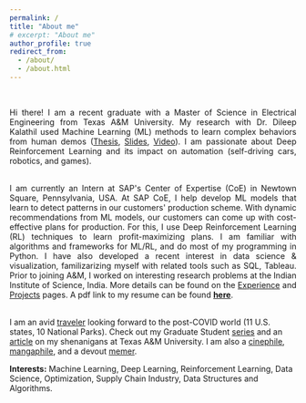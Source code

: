 ```yaml
---
permalink: /
title: "About me"
# excerpt: "About me"
author_profile: true
redirect_from: 
  - /about/
  - /about.html
---
```


<br>
<div style="text-align: justify">

<!-- Hi there! I am a Graduate student in the Department of Electrical & Computer Engineering at Texas A&M University, College Station. I am passionate about Deep Reinforcement Learning (Deep-RL) and its steadily growing area of applications to self-driving cars, robotics, and games. I have also developed recent interest in data analysis & visualization, on using tools like Tableau and Tidyverse. I am graduating this Fall with a Master of Science in Electrical Engineering, and am open to opportunities as a Software Engineer and Machine Learning Engineer. <br><br> -->

<!-- Since last summer, I have worked with -->
<!-- [Dileep Kalathil](http://people.tamu.edu/~dileep.kalathil/). -->
<!-- <a href="http://people.tamu.edu/~dileep.kalathil/">Dr. Dileep Kalathil</a> on projects that aim to learn behaviors of simulated real-world systems such as autonomous vehicles and video games. For my Thesis, I used sample-efficient imitation learning methods to learn behaviors of two sparsely-rewarded systems, using human demonstrations of the tasks involved. Prior to joining A&M, I was a project assistant for two years at the Indian Institute of Science, India. More details can be found on the <a href="http://prabhasak.github.io/experience">Experience</a> and <a href="http://prabhasak.github.io/projects">Projects</a> pages. A pdf link to my resume can be found <a href="https://prabhasak.github.io/files/Resume_Prabhasa_Kalkur.pdf">here</a>. <br><br> -->

<!-- Here, I worked with Dr. Chandra Murthy on addressing the uncertainty in indoor device self-localization, and with Dr. Navin Kashyap on the problem of routing robots for simultaneous pickup & delivery of items. <br><br> -->

Hi there! I am a recent graduate with a Master of Science in Electrical Engineering from Texas A&M University. My research with Dr. Dileep Kalathil used Machine Learning (ML) methods to learn complex behaviors from human demos (<a href="https://prabhasak.github.io/files/E3-Masters_Thesis_Prabhasa_Kalkur.pdf">Thesis</a>, <a href="https://prabhasak.github.io/files/E3-Masters_Thesis_Prabhasa_Kalkur_Slides.pdf">Slides</a>, <a href="https://vimeo.com/472405835">Video</a>). I am passionate about Deep Reinforcement Learning and its impact on automation (self-driving cars, robotics, and games). <br><br>

I am currently an Intern at SAP's Center of Expertise (CoE) in Newtown Square, Pennsylvania, USA. At SAP CoE, I help develop ML models that learn to detect patterns in our customers' production scheme. With dynamic recommendations from ML models, our customers can come up with cost-effective plans for production. For this, I use Deep Reinforcement Learning (RL) techniques to learn profit-maximizing plans. I am familiar with algorithms and frameworks for ML/RL, and do most of my programming in Python. I have also developed a recent interest in data science & visualization, familizarizing myself with related tools such as SQL, Tableau. Prior to joining A&M, I worked on interesting research problems at the Indian Institute of Science, India. More details can be found on the <a href="http://prabhasak.github.io/experience">Experience</a> and <a href="http://prabhasak.github.io/projects">Projects</a> pages. A pdf link to my resume can be found <a href="https://prabhasak.github.io/files/Resume_Prabhasa_Kalkur.pdf"><b>here</b></a>. <br><br>

</div>

I am an avid [traveler](https://maps.app.goo.gl/ipaCcLzR6YeV8AjHA) looking forward to the post-COVID world (11 U.S. states, 10 National Parks). Check out my Graduate Student [series](https://www.instagram.com/explore/tags/talesattamu/) and an [article](https://engineering.tamu.edu/news/2019/05/balancing-engineering-and-creativity.html) on my shenanigans at Texas A&M University. I am also a [cinephile](https://letterboxd.com/prabhasa/), [mangaphile](https://myanimelist.net/profile/prabhasa), and a devout [memer](https://www.facebook.com/Scratchpad.IGSA/photos/a.534487949954447/2212542242149001/).

**Interests:** Machine Learning, Deep Learning, Reinforcement Learning, Data Science, Optimization, Supply Chain Industry, Data Structures and Algorithms.

